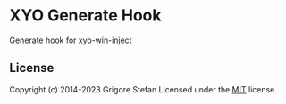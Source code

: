 # XYO Generate Hook

Generate hook for xyo-win-inject

## License

Copyright (c) 2014-2023 Grigore Stefan
Licensed under the [MIT](LICENSE) license.
